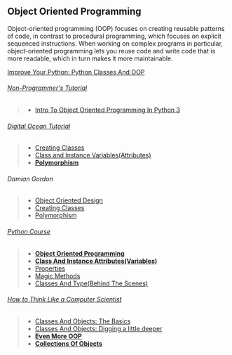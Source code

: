 ## Object Oriented Programming


Object-oriented programming (OOP) focuses on creating reusable patterns of code, in contrast to procedural programming, which focuses on explicit sequenced instructions. When working on complex programs in particular, object-oriented programming lets you reuse code and write code that is more readable, which in turn makes it more maintainable.

[Improve Your Python: Python Classes And OOP](https://jeffknupp.com/blog/2017/03/27/improve-your-python-python-classes-and-object-oriented-programming/)

###### [_Non-Programmer's Tutorial_](https://en.wikibooks.org/wiki/Non-Programmer%27s_Tutorial_for_Python_3)
  
  >- [Intro To Object Oriented Programming In Python 3](https://en.wikibooks.org/wiki/Non-Programmer%27s_Tutorial_for_Python_3/Intro_to_Object_Oriented_Programming_in_Python_3)

###### [_Digital Ocean Tutorial_](https://www.digitalocean.com/community/tutorial_series/object-oriented-programming-in-python-3)
  
  >- [Creating Classes](https://www.digitalocean.com/community/tutorials/how-to-construct-classes-and-define-objects-in-python-3)
  >- [Class and Instance Variables(Attributes)](https://www.digitalocean.com/community/tutorials/understanding-class-and-instance-variables-in-python-3)
  >- [__Polymorphism__](https://www.digitalocean.com/community/tutorials/how-to-apply-polymorphism-to-classes-in-python-3)

###### Damian Gordon

  >- [Object Oriented Design](https://www.slideshare.net/DamianGordon1/objectorientated-design)
  >- [Creating Classes](https://www.slideshare.net/DamianGordon1/creating-objects-in-python)
  >- [Polymorphism](https://www.slideshare.net/DamianGordon1/python-polymorphism)

###### [_Python Course_](http://www.python-course.eu)  

  >- [__Object Oriented Programming__](http://www.python-course.eu/python3_object_oriented_programming.php)
  >- [__Class And Instance Attributes(Variables)__](http://www.python-course.eu/python3_class_and_instance_attributes.php)
  >- [Properties](http://www.python-course.eu/python3_properties.php)
  >- [Magic Methods](http://www.python-course.eu/python3_magic_methods.php)
  >- [Classes And Type(Behind The Scenes)](http://www.python-course.eu/python3_classes_and_type.php)

###### [_How to Think Like a Computer Scientist_](http://openbookproject.net/thinkcs/python/english3e)

  >- [Classes And Objects: The Basics](http://openbookproject.net/thinkcs/python/english3e/classes_and_objects_I.html)
  >- [Classes And Objects: Digging a little deeper](http://openbookproject.net/thinkcs/python/english3e/classes_and_objects_II.html)
  >- [__Even More OOP__](http://openbookproject.net/thinkcs/python/english3e/even_more_oop.html)
  >- [__Collections Of Objects__](http://www.openbookproject.net/thinkcs/python/english3e/collections.html)
